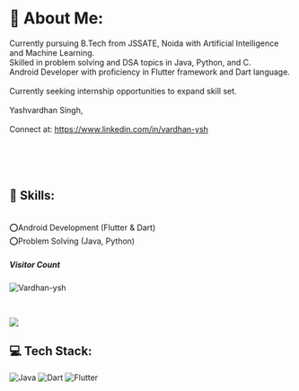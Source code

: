 # 💫 About Me:
Currently pursuing B.Tech from JSSATE, Noida with Artificial Intelligence and Machine Learning. <br>Skilled in problem solving and DSA topics in Java, Python, and C. <br>Android Developer with proficiency in Flutter framework and Dart language.<br><br>Currently seeking internship opportunities to expand skill set.<br><br>Yashvardhan Singh,<br><br>Connect at: https://www.linkedin.com/in/vardhan-ysh<br><br><br>
<br><br>

## 🎨 Skills:
<br>⭕Android Development (Flutter & Dart)<br>⭕Problem Solving (Java, Python)

##### Visitor Count
<p align="left"> <img src="https://komarev.com/ghpvc/?username=Vardhan-ysh&label=Profile%20views&color=0e75b6&style=flat" alt="Vardhan-ysh" /> </p>
<br>

![](https://github-readme-stats.vercel.app/api/top-langs/?username=Vardhan-ysh&theme=gruvbox&hide_border=true&include_all_commits=false&count_private=false&layout=compact)


## 💻 Tech Stack:
![Java](https://img.shields.io/badge/java-%23ED8B00.svg?style=for-the-badge&logo=openjdk&logoColor=white) ![Dart](https://img.shields.io/badge/dart-%230175C2.svg?style=for-the-badge&logo=dart&logoColor=white) ![Flutter](https://img.shields.io/badge/Flutter-%2302569B.svg?style=for-the-badge&logo=Flutter&logoColor=white)
